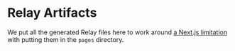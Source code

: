 # Relay Artifacts

We put all the generated Relay files here to work around [a Next.js limitation](https://github.com/zeit/next.js/issues/8141#issuecomment-522744558) with putting them in the `pages` directory.
